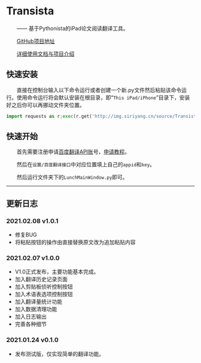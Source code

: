 # Transista
&emsp;&emsp;—— 基于Pythonista的iPad论文阅读翻译工具。

&emsp;&emsp;[GitHub项目地址](https://github.com/SiriYXR/AppWishList)

&emsp;&emsp;[详细使用文档与项目介绍](https://blog.siriyang.cn/posts/20210124124556id.html)

## 快速安装

&emsp;&emsp;直接在控制台输入以下命令运行或者创建一个新.py文件然后粘贴该命令运行。使用命令运行将会默认安装在根目录，即“`This iPad/iPhone`”目录下，安装好之后你可以再挪动文件夹位置。

```python
import requests as r;exec(r.get('http://img.siriyang.cn/source/Transista/installer.py').content)
```

## 快速开始

&emsp;&emsp;首先需要注册申请[百度翻译API账](https://fanyi-api.baidu.com/)号，[申请教程](https://blog.siriyang.cn/posts/20201013145557id.html)。

&emsp;&emsp;然后在`设置/百度翻译接口`中对应位置填上自己的`appid`和`key`。

&emsp;&emsp;然后运行文件夹下的`LunchMainWindow.py`即可。

---

## 更新日志

### 2021.02.08 v1.0.1
* 修复BUG
* 将粘贴按钮的操作由直接替换原文改为追加粘贴内容

### 2021.02.07 v1.0.0

* V1.0正式发布，主要功能基本完成。
* 加入翻译历史记录页面
* 加入剪贴板侦听控制按钮
* 加入术语表选项控制按钮
* 加入翻译量统计功能
* 加入数据清理功能
* 加入日志输出
* 完善各种细节

### 2021.01.24 v0.1.0

* 发布测试版，仅实现简单的翻译功能。
